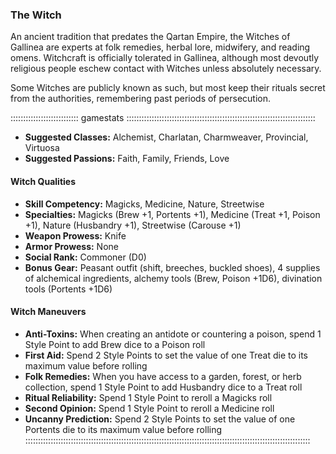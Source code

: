 ### The Witch

An ancient tradition that predates the Qartan Empire, the Witches of
Gallinea are experts at folk remedies, herbal lore, midwifery, and
reading omens. Witchcraft is officially tolerated in Gallinea, although
most devoutly religious people eschew contact with Witches unless
absolutely necessary.

Some Witches are publicly known as such, but most keep their rituals
secret from the authorities, remembering past periods of persecution.

::::::::::::::::::::::::::: gamestats :::::::::::::::::::::::::::::::::::::::::::::::::::::::::::::::::::::::::::
- **Suggested Classes:** Alchemist, Charlatan, Charmweaver, Provincial, Virtuosa
- **Suggested Passions:** Faith, Family, Friends, Love

#### Witch Qualities
- **Skill Competency:** Magicks, Medicine, Nature, Streetwise
- **Specialties:** Magicks (Brew +1, Portents +1), Medicine (Treat +1, Poison +1), Nature (Husbandry +1), Streetwise (Carouse +1)
- **Weapon Prowess:** Knife
- **Armor Prowess:** None
- **Social Rank:** Commoner (D0)
- **Bonus Gear:** Peasant outfit (shift, breeches, buckled shoes), 4
  supplies of alchemical ingredients, alchemy tools (Brew, Poison +1D6), divination tools (Portents +1D6)

#### Witch Maneuvers
- **Anti-Toxins:** When creating an antidote or countering a poison, spend 1 Style Point to add Brew dice to a Poison roll
- **First Aid:** Spend 2 Style Points to set the value of one Treat die to its maximum value before rolling
- **Folk Remedies:** When you have access to a garden, forest, or herb collection, spend 1 Style Point to add Husbandry dice to a Treat roll
- **Ritual Reliability:** Spend 1 Style Point to reroll a Magicks roll
- **Second Opinion:** Spend 1 Style Point to reroll a Medicine roll
- **Uncanny Prediction:** Spend 2 Style Points to set the value of one Portents die to its maximum value before rolling
:::::::::::::::::::::::::::::::::::::::::::::::::::::::::::::::::::::::::::::::::::::::::::::::::::::::::::::::::

